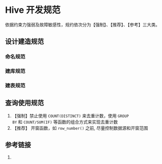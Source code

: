 # Hive 开发规范

依据约束力强弱及故障敏感性，规约依次分为【强制】、【推荐】、【参考】三大类。

## 设计建造规范


### 命名规范


### 建库规范


### 建表规范


## 查询使用规范


1. 【强制】禁止使用 `COUNT(DISTINCT)` 来去重计数，使用 `GROUP BY` 和 `COUNT/SUM(IF)` 等函数的组合方式来实现去重计数
2. 【推荐】 开窗函数，如 `row_number()` 之前, 尽量控制数据源和开窗范围

## 参考链接

1. 